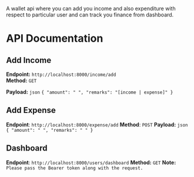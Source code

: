 A wallet api where you can add you income and also expenditure with respect to particular user and can track you finance from dashboard.
# API Documentation

## Add Income
**Endpoint:** `http://localhost:8000/income/add`  
**Method:** `GET`

**Payload:**
`json`
`{
    "amount": " ",
    "remarks": "[income | expense]"
}`


## Add Expense
**Endpoint**: `http://localhost:8000/expense/add`
**Method**: `POST`
**Payload:**
`json`
`{
    "amount": " ",
    "remarks": " "
}`


## Dashboard
**Endpoint**: `http://localhost:8000/users/dashboard`
**Method:** `GET`
**Note:** `Please pass the Bearer token along with the request.`
